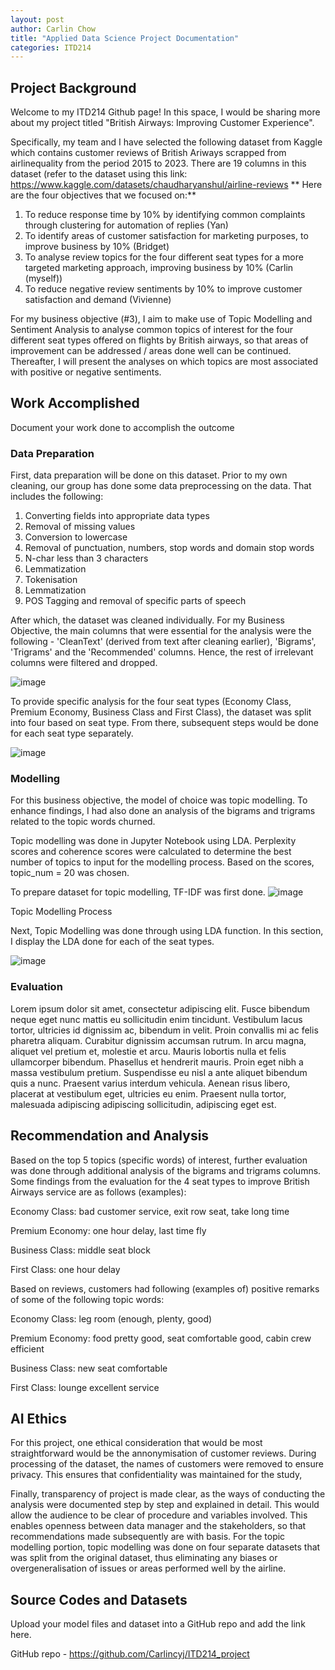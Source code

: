 ```yaml
---
layout: post
author: Carlin Chow
title: "Applied Data Science Project Documentation"
categories: ITD214
---
```

## Project Background
Welcome to my ITD214 Github page! In this space, I would be sharing more about my project titled "British Airways: Improving Customer Experience".

Specifically, my team and I have selected the following dataset from Kaggle which contains customer reviews of British Ariways scrapped from airlinequality from the period 2015 to 2023. There are 19 columns in this dataset (refer to the dataset using this link: https://www.kaggle.com/datasets/chaudharyanshul/airline-reviews
**
Here are the four objectives that we focused on:**
1. To reduce response time by 10% by identifying common complaints through clustering for automation of replies (Yan)
2. To identify areas of customer satisfaction for marketing purposes, to improve business by 10% (Bridget)
3. To analyse review topics for the four different seat types for a more targeted marketing approach, improving business by 10% (Carlin (myself))
4. To reduce negative review sentiments by 10% to improve customer satisfaction and demand (Vivienne)

For my business objective (#3), I aim to make use of Topic Modelling and Sentiment Analysis to analyse common topics of interest for the four different seat types offered on flights by British airways, so that areas of improvement can be addressed / areas done well can be continued. Thereafter, I will present the analyses on which topics are most associated with positive or negative sentiments. 

## Work Accomplished
Document your work done to accomplish the outcome

### Data Preparation
  First, data preparation will be done on this dataset. Prior to my own cleaning, our group has done some data preprocessing on the data. That includes the following:
1. Converting fields into appropriate data types
2. Removal of missing values
3. Conversion to lowercase
4. Removal of punctuation, numbers, stop words and domain stop words
5. N-char less than 3 characters
6. Lemmatization
7. Tokenisation
8. Lemmatization
9. POS Tagging and removal of specific parts of speech

After which, the dataset was cleaned individually. For my Business Objective, the main columns that were essential for the analysis were the following - 'CleanText' (derived from text after cleaning earlier), 'Bigrams', 'Trigrams' and the 'Recommended' columns. Hence, the rest of irrelevant columns were filtered and dropped. 

![image](https://github.com/user-attachments/assets/3822a4e0-ece9-42ae-8e03-643d92337375)

To provide specific analysis for the four seat types (Economy Class, Premium Economy, Business Class and First Class), the dataset was split into four based on seat type. From there, subsequent steps would be done for each seat type separately.

![image](https://github.com/user-attachments/assets/fbc6ac38-c8ea-4fd0-98cf-beb832ecb091)


### Modelling
For this business objective, the model of choice was topic modelling. To enhance findings, I had also done an analysis of the bigrams and trigrams related to the topic words churned. 

Topic modelling was done in Jupyter Notebook using LDA. Perplexity scores and coherence scores were calculated to determine the best number of topics to input for the modelling process. Based on the scores, topic_num = 20 was chosen. 

To prepare dataset for topic modelling, TF-IDF was first done.
![image](https://github.com/user-attachments/assets/3e66788e-5302-44c0-8b9c-90d9f5195cb0)

Topic Modelling Process

Next, Topic Modelling was done through using LDA function. In this section, I display the LDA done for each of the seat types. 

![image](https://github.com/user-attachments/assets/b4894188-20bd-4904-9925-157fb4085c17)


### Evaluation
Lorem ipsum dolor sit amet, consectetur adipiscing elit. Fusce bibendum neque eget nunc mattis eu sollicitudin enim tincidunt. Vestibulum lacus tortor, ultricies id dignissim ac, bibendum in velit. Proin convallis mi ac felis pharetra aliquam. Curabitur dignissim accumsan rutrum. In arcu magna, aliquet vel pretium et, molestie et arcu. Mauris lobortis nulla et felis ullamcorper bibendum. Phasellus et hendrerit mauris. Proin eget nibh a massa vestibulum pretium. Suspendisse eu nisl a ante aliquet bibendum quis a nunc. Praesent varius interdum vehicula. Aenean risus libero, placerat at vestibulum eget, ultricies eu enim. Praesent nulla tortor, malesuada adipiscing adipiscing sollicitudin, adipiscing eget est.

## Recommendation and Analysis
Based on the top 5 topics (specific words) of interest, further evaluation was done through additional analysis of the bigrams and trigrams columns. Some findings from the evaluation for the 4 seat types to improve British Airways service are as follows (examples):

Economy Class: bad customer service, exit row seat, take long time

Premium Economy: one hour delay, last time fly

Business Class: middle seat block

First Class: one hour delay


Based on reviews, customers had following (examples of) positive remarks of some of the following topic words:

Economy Class: leg room (enough, plenty, good)

Premium Economy: food pretty good, seat comfortable good, cabin crew efficient

Business Class: new seat comfortable

First Class: lounge excellent service



## AI Ethics
For this project, one ethical consideration that would be most straightforward would be the annonymisation of customer reviews. During processing of the dataset, the names of customers were removed to ensure privacy. This ensures that confidentiality was maintained for the study,

Finally, transparency of project is made clear, as the ways of conducting the analysis were documented step by step and explained in detail. This would allow the audience to be clear of procedure and variables involved. This enables openness between data manager and the stakeholders, so that recommendations made subsequently are with basis. For the topic modelling portion, topic modelling was done on four separate datasets that was split from the original dataset, thus eliminating any biases or overgeneralisation of issues or areas performed well by the airline. 

## Source Codes and Datasets
Upload your model files and dataset into a GitHub repo and add the link here. 

GitHub repo - https://github.com/Carlincyj/ITD214_project
